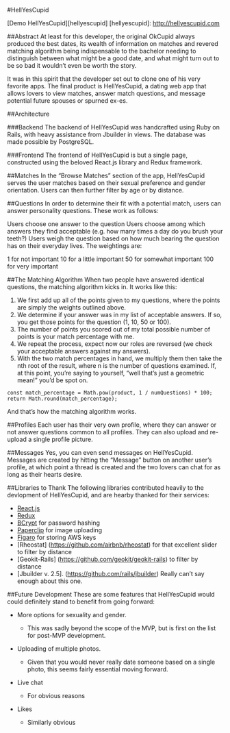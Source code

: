 #HellYesCupid

[Demo HellYesCupid][hellyescupid]
[hellyescupid]: http://hellyescupid.com

##Abstract
At least for this developer, the original OkCupid always produced the best dates, its wealth of information on matches and revered matching algorithm being indispensable to the bachelor needing to distinguish between what might be a good date, and what might turn out to be so bad it wouldn’t even be worth the story.

It was in this spirit that the developer set out to clone one of his very favorite apps. The final product is HellYesCupid, a dating web app that allows lovers to view matches, answer match questions, and message potential future spouses or spurned ex-es. 

##Architecture

###Backend
The backend of HellYesCupid was handcrafted using Ruby on Rails, with heavy assistance from Jbuilder in views. The database was made possible by PostgreSQL.

###Frontend
The frontend of HellYesCupid is but a single page, constructed using the beloved React.js library and Redux framework.

##Matches
In the “Browse Matches” section of the app, HellYesCupid serves the user matches based on their sexual preference and gender orientation. Users can then further filter by age or by distance.

##Questions
In order to determine their fit with a potential match, users can answer personality questions. These work as follows:

Users choose one answer to the question
Users choose among which answers they find acceptable (e.g. how many times a day do you brush your teeth?)
Users weigh the question based on how much bearing the question has on their everyday lives. The weightings are:

1 for not important
10 for a little important
50 for somewhat important
100 for very important

##The Matching Algorithm
When two people have answered identical questions, the matching algorithm kicks in. It works like this:

1. We first add up all of the points given to my questions, where the points are simply the weights outlined above.
2. We determine if your answer was in my list of acceptable answers. If so, you get those points for the question (1, 10, 50 or 100).
3. The number of points you scored out of my total possible number of points is your match percentage with me.
4. We repeat the process, expect now our roles are reversed (we check your acceptable answers against my answers).
5. With the two match percentages in hand, we multiply them then take the nth root of the result, where n is the number of questions examined. If, at this point, you’re saying to yourself, “well that’s just a geometric mean!” you’d be spot on.

`const match_percentage = Math.pow(product, 1 / numQuestions) * 100;
 return Math.round(match_percentage);`

And that’s how the matching algorithm works. 

##Profiles
Each user has their very own profile, where they can answer or not answer questions common to all profiles. They can also upload and re-upload a single profile picture.

##Messages
Yes, you can even send messages on HellYesCupid. Messages are created by hitting the “Message” button on another user’s profile, at which point a thread is created and the two lovers can chat for as long as their hearts desire.

##Libraries to Thank
The following libraries contributed heavily to the devlopment of HellYesCupid, and are hearby thanked for their services:

- [React.js](https://facebook.github.io/react/)
- [Redux](http://redux.js.org/)
- [BCrypt](https://github.com/codahale/bcrypt-ruby) for password hashing
- [Paperclip](https://github.com/thoughtbot/paperclip) for image uploading
- [Figaro](https://github.com/laserlemon/figaro) for storing AWS keys
- [Rheostat] (https://github.com/airbnb/rheostat) for that excellent slider to filter by distance
- [Geokit-Rails] (https://github.com/geokit/geokit-rails) to filter by distance 
- [Jbuilder v. 2.5]. (https://github.com/rails/jbuilder) Really can’t say enough about this one.


##Future Development
These are some features that HellYesCupid would could definitely stand to benefit from going forward:

* More options for sexuality and gender.
	* This was sadly beyond the scope of the MVP, but is first on the list for post-MVP development. 

* Uploading of multiple photos. 
	* Given that you would never really date someone based on a single photo, this seems fairly essential moving forward.

* Live chat
	* For obvious reasons

* Likes
	* Similarly obvious

